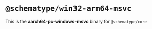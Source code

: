 # `@schematype/win32-arm64-msvc`

This is the **aarch64-pc-windows-msvc** binary for `@schematype/core`